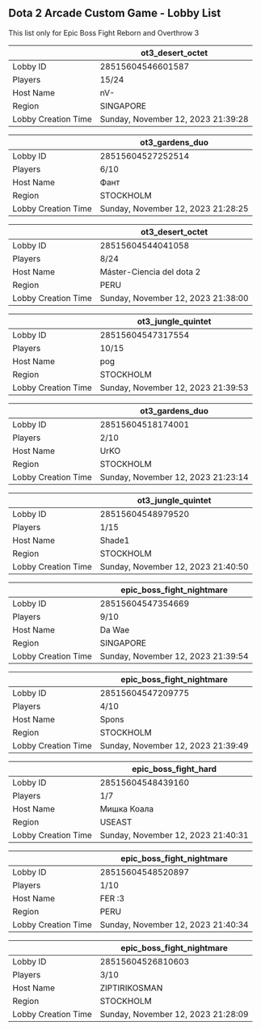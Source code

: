 ## Dota 2 Arcade Custom Game - Lobby List

This list only for Epic Boss Fight Reborn and Overthrow 3

|  | ot3_desert_octet |
| ------ | ------ |
| Lobby ID | 28515604546601587 |
| Players | 15/24 |
| Host Name | nV- |
| Region | SINGAPORE |
| Lobby Creation Time | Sunday, November 12, 2023 21:39:28 |


|  | ot3_gardens_duo |
| ------ | ------ |
| Lobby ID | 28515604527252514 |
| Players | 6/10 |
| Host Name | Фант |
| Region | STOCKHOLM |
| Lobby Creation Time | Sunday, November 12, 2023 21:28:25 |


|  | ot3_desert_octet |
| ------ | ------ |
| Lobby ID | 28515604544041058 |
| Players | 8/24 |
| Host Name | Máster-Ciencia del dota 2 |
| Region | PERU |
| Lobby Creation Time | Sunday, November 12, 2023 21:38:00 |


|  | ot3_jungle_quintet |
| ------ | ------ |
| Lobby ID | 28515604547317554 |
| Players | 10/15 |
| Host Name | pog |
| Region | STOCKHOLM |
| Lobby Creation Time | Sunday, November 12, 2023 21:39:53 |


|  | ot3_gardens_duo |
| ------ | ------ |
| Lobby ID | 28515604518174001 |
| Players | 2/10 |
| Host Name | UrKO |
| Region | STOCKHOLM |
| Lobby Creation Time | Sunday, November 12, 2023 21:23:14 |


|  | ot3_jungle_quintet |
| ------ | ------ |
| Lobby ID | 28515604548979520 |
| Players | 1/15 |
| Host Name | Shade1 |
| Region | STOCKHOLM |
| Lobby Creation Time | Sunday, November 12, 2023 21:40:50 |


|  | epic_boss_fight_nightmare |
| ------ | ------ |
| Lobby ID | 28515604547354669 |
| Players | 9/10 |
| Host Name | Da Wae |
| Region | SINGAPORE |
| Lobby Creation Time | Sunday, November 12, 2023 21:39:54 |


|  | epic_boss_fight_nightmare |
| ------ | ------ |
| Lobby ID | 28515604547209775 |
| Players | 4/10 |
| Host Name | Spons | <3 |
| Region | STOCKHOLM |
| Lobby Creation Time | Sunday, November 12, 2023 21:39:49 |


|  | epic_boss_fight_hard |
| ------ | ------ |
| Lobby ID | 28515604548439160 |
| Players | 1/7 |
| Host Name | Мишка Коала |
| Region | USEAST |
| Lobby Creation Time | Sunday, November 12, 2023 21:40:31 |


|  | epic_boss_fight_nightmare |
| ------ | ------ |
| Lobby ID | 28515604548520897 |
| Players | 1/10 |
| Host Name | FER :3 |
| Region | PERU |
| Lobby Creation Time | Sunday, November 12, 2023 21:40:34 |


|  | epic_boss_fight_nightmare |
| ------ | ------ |
| Lobby ID | 28515604526810603 |
| Players | 3/10 |
| Host Name | ZIPTIRIKOSMAN |
| Region | STOCKHOLM |
| Lobby Creation Time | Sunday, November 12, 2023 21:28:09 |


